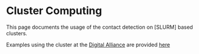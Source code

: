 # Cluster Computing

This page documents the usage of the contact detection on [SLURM] based clusters.

Examples using the cluster at the [Digital Alliance](https://www.alliancecan.ca/en) are provided [here](https://github.com/NanoscopyAI/tutorial_mcs_detect   )